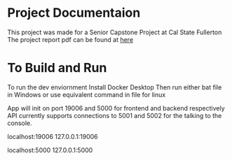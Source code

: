 # Project Documentaion
This project was made for a Senior Capstone Project at Cal State Fullerton
The project report pdf can be found at [here](docs/Project_Report_-_WeDev-3-1.pdf)

# To Build and Run
To run the dev enviornment
Install Docker Desktop
Then run either bat file in Windows or use equivalent command in file for linux

App will init on port 19006 and 5000 for frontend and backend respectively
API currently supports connections to 5001 and 5002 for the talking to the console.

localhost:19006
127.0.0.1:19006

localhost:5000
127.0.0.1:5000


